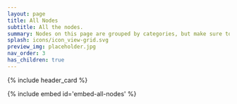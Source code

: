 ```yaml
---
layout: page
title: All Nodes
subtitle: All the nodes.
summary: Nodes on this page are grouped by categories, but make sure to check each hub as **they sometimes contain useful infos to better understand the inner workings of their members**.
splash: icons/icon_view-grid.svg
preview_img: placeholder.jpg
nav_order: 3
has_children: true
---
```


{% include header_card %}

{% include embed id='embed-all-nodes' %}


